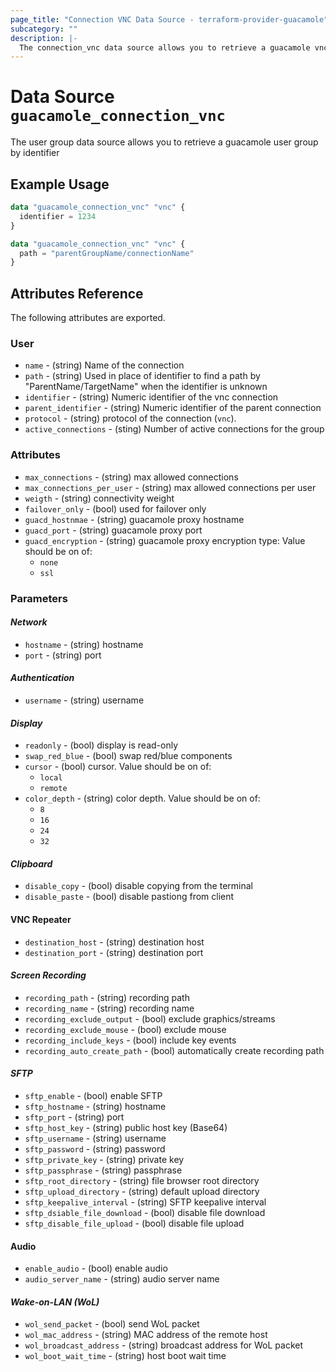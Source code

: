 ```yaml
---
page_title: "Connection VNC Data Source - terraform-provider-guacamole"
subcategory: ""
description: |-
  The connection_vnc data source allows you to retrieve a guacamole vnc connection details by identifier or path
---
```


# Data Source `guacamole_connection_vnc`

The user group data source allows you to retrieve a guacamole user group by identifier

## Example Usage

```terraform
data "guacamole_connection_vnc" "vnc" {
  identifier = 1234
}
```

```terraform
data "guacamole_connection_vnc" "vnc" {
  path = "parentGroupName/connectionName"
}
```

## Attributes Reference

The following attributes are exported.

### User

- `name` -  (string) Name of the connection
- `path` -  (string) Used in place of identifier to find a path by "ParentName/TargetName" when the identifier is unknown
- `identifier` -  (string) Numeric identifier of the vnc connection
- `parent_identifier` -  (string) Numeric identifier of the parent connection
- `protocol` -  (string) protocol of the connection (`vnc`).
- `active_connections` - (sting) Number of active connections for the group


### Attributes

- `max_connections` - (string) max allowed connections
- `max_connections_per_user` - (string) max allowed connections per user
- `weigth` - (string) connectivity weight
- `failover_only` - (bool) used for failover only
- `guacd_hostnmae` - (string) guacamole proxy hostname
- `guacd_port` - (string) guacamole proxy port
- `guacd_encryption` - (string) guacamole proxy encryption type:  Value should be on of:
  - `none`
  - `ssl`

### Parameters

#### *Network*
- `hostname` - (string) hostname
- `port` - (string) port
#### *Authentication*
- `username` - (string) username
#### *Display*
- `readonly` - (bool) display is read-only
- `swap_red_blue` - (bool) swap red/blue components
- `cursor` - (bool) cursor.  Value should be on of:
  - `local`
  - `remote`
- `color_depth` - (string) color depth.  Value should be on of:
  - `8`
  - `16`
  - `24`
  - `32`
#### *Clipboard*
- `disable_copy` - (bool) disable copying from the terminal
- `disable_paste` - (bool) disable pastiong from client
#### VNC Repeater
- `destination_host` - (string) destination host
- `destination_port` - (string) destination port
#### *Screen Recording*
- `recording_path` - (string) recording path
- `recording_name` - (string) recording name
- `recording_exclude_output` - (bool) exclude graphics/streams
- `recording_exclude_mouse` - (bool) exclude mouse
- `recording_include_keys` - (bool) include key events
- `recording_auto_create_path` - (bool) automatically create recording path
#### *SFTP*
- `sftp_enable` - (bool) enable SFTP
- `sftp_hostname` - (string) hostname
- `sftp_port` - (string) port
- `sftp_host_key` - (string) public host key (Base64)
- `sftp_username` - (string) username
- `sftp_password` - (string) password
- `sftp_private_key` - (string) private key
- `sftp_passphrase` - (string) passphrase
- `sftp_root_directory` - (string) file browser root directory
- `sftp_upload_directory` - (string) default upload directory
- `sftp_keepalive_interval` - (string) SFTP keepalive interval
- `sftp_dsiable_file_download` - (bool) disable file download
- `sftp_disable_file_upload` - (bool) disable file upload
#### Audio
- `enable_audio` - (bool) enable audio
- `audio_server_name` - (string) audio server name
#### *Wake-on-LAN (WoL)*
- `wol_send_packet` - (bool) send WoL packet
- `wol_mac_address` - (string) MAC address of the remote host
- `wol_broadcast_address` - (string) broadcast address for WoL packet
- `wol_boot_wait_time` - (string) host boot wait time
